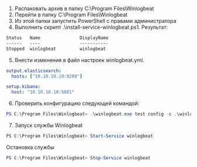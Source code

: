 1. Распаковать архив в папку C:\Program Files\Winlogbeat
2. Перейти в папку C:\Program Files\Winlogbeat
3. Из этой папки запустить PowerShell с правами администратора
4. Выполнить скрипт .\install-service-winlogbeat.ps1. Результат:
```cmd
Status   Name               DisplayName
------   ----               -----------
Stopped  winlogbeat         winlogbeat
```
5. Внести изменения в файл настроек winlogbeat.yml.
```yaml
output.elasticsearch:
  hosts: ["10.10.10.10:9200"]

setup.kibana:
  host: "10.10.10.10:5601"
```
6. Проверить конфигурацию следующей командой:
```powershell
PS C:\Program Files\Winlogbeat> .\winlogbeat.exe test config -c .\winlogbeat.yml -e
```
7. Запуск службы Winlogbeat
```powershell
PS C:\Program Files\Winlogbeat> Start-Service winlogbeat
```
Остановка службы
```powershell
PS C:\Program Files\Winlogbeat> Stop-Service winlogbeat
```
